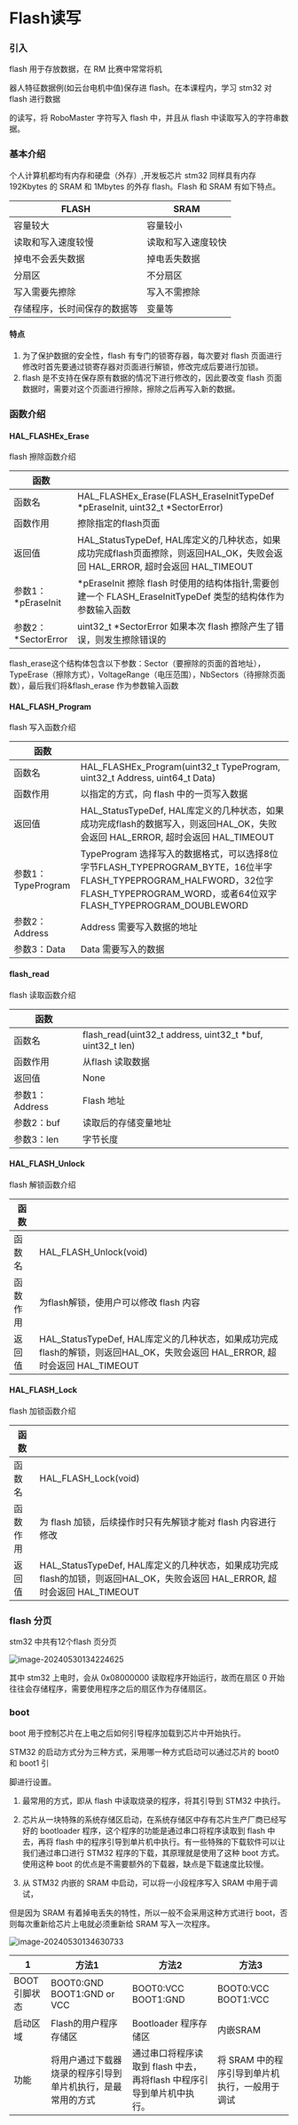 # Flash读写

### 引入

flash 用于存放数据，在 RM 比赛中常常将机

器人特征数据例(如云台电机中值)保存进 flash。在本课程内，学习 stm32 对 flash 进行数据

的读写，将 RoboMaster 字符写入 flash 中，并且从 flash 中读取写入的字符串数据。

### 基本介绍

个人计算机都均有内存和硬盘（外存）,开发板芯片 stm32 同样具有内存 192Kbytes 的 SRAM 和 1Mbytes 的外存 flash。Flash 和 SRAM 有如下特点。

| FLASH                        | SRAM               |
| ---------------------------- | ------------------ |
| 容量较大                     | 容量较小           |
| 读取和写入速度较慢           | 读取和写入速度较快 |
| 掉电不会丢失数据             | 掉电丢失数据       |
| 分扇区                       | 不分扇区           |
| 写入需要先擦除               | 写入不需擦除       |
| 存储程序，长时间保存的数据等 | 变量等             |

#### 特点 

1. 为了保护数据的安全性，flash 有专门的锁寄存器，每次要对 flash 页面进行修改时首先要通过锁寄存器对页面进行解锁，修改完成后要进行加锁。
2. flash 是不支持在保存原有数据的情况下进行修改的，因此要改变 flash 页面数据时，需要对这个页面进行擦除，擦除之后再写入新的数据。

### 函数介绍

#### HAL_FLASHEx_Erase

flash 擦除函数介绍

| 函数                |                                                              |
| ------------------- | ------------------------------------------------------------ |
| 函数名              | HAL_FLASHEx_Erase(FLASH_EraseInitTypeDef *pEraseInit, uint32_t *SectorError) |
| 函数作用            | 擦除指定的flash页面                                          |
| 返回值              | HAL_StatusTypeDef, HAL库定义的几种状态，如果成功完成flash页面擦除，则返回HAL_OK，失败会返回 HAL_ERROR, 超时会返回 HAL_TIMEOUT |
| 参数1：*pEraseInit  | *pEraseInit 擦除 flash 时使用的结构体指针,需要创建一个 FLASH_EraseInitTypeDef 类型的结构体作为参数输入函数 |
| 参数2：*SectorError | uint32_t *SectorError 如果本次 flash 擦除产生了错误，则发生擦除错误的 |

flash_erase这个结构体包含以下参数：Sector（要擦除的页面的首地址），TypeErase（擦除方式），VoltageRange（电压范围），NbSectors（待擦除页面数），最后我们将&flash_erase 作为参数输入函数

#### HAL_FLASH_Program

flash 写入函数介绍

| 函数               |                                                              |
| ------------------ | ------------------------------------------------------------ |
| 函数名             | HAL_FLASHEx_Program(uint32_t TypeProgram, uint32_t Address, uint64_t Data) |
| 函数作用           | 以指定的方式，向 flash 中的一页写入数据                      |
| 返回值             | HAL_StatusTypeDef, HAL库定义的几种状态，如果成功完成flash的数据写入，则返回HAL_OK，失败会返回 HAL_ERROR, 超时会返回 HAL_TIMEOUT |
| 参数1：TypeProgram | TypeProgram 选择写入的数据格式，可以选择8位字节FLASH_TYPEPROGRAM_BYTE，16位半字FLASH_TYPEPROGRAM_HALFWORD，32位字FLASH_TYPEPROGRAM_WORD，或者64位双字FLASH_TYPEPROGRAM_DOUBLEWORD |
| 参数2：Address     | Address 需要写入数据的地址                                   |
| 参数3：Data        | Data 需要写入的数据                                          |

#### flash_read

flash 读取函数介绍

| 函数           |                                                           |
| -------------- | --------------------------------------------------------- |
| 函数名         | flash_read(uint32_t address, uint32_t *buf, uint32_t len) |
| 函数作用       | 从flash 读取数据                                          |
| 返回值         | None                                                      |
| 参数1：Address | Flash 地址                                                |
| 参数2：buf     | 读取后的存储变量地址                                      |
| 参数3：len     | 字节长度                                                  |

#### HAL_FLASH_Unlock

flash 解锁函数介绍

| 函数     |                                                              |
| -------- | ------------------------------------------------------------ |
| 函数名   | HAL_FLASH_Unlock(void)                                       |
| 函数作用 | 为flash解锁，使用户可以修改 flash 内容                       |
| 返回值   | HAL_StatusTypeDef, HAL库定义的几种状态，如果成功完成flash的解锁，则返回HAL_OK，失败会返回 HAL_ERROR, 超时会返回 HAL_TIMEOUT |

#### HAL_FLASH_Lock

flash 加锁函数介绍

| 函数     |                                                              |
| -------- | ------------------------------------------------------------ |
| 函数名   | HAL_FLASH_Lock(void)                                         |
| 函数作用 | 为 flash 加锁，后续操作时只有先解锁才能对 flash 内容进行修改 |
| 返回值   | HAL_StatusTypeDef, HAL库定义的几种状态，如果成功完成flash的加锁，则返回HAL_OK，失败会返回 HAL_ERROR, 超时会返回 HAL_TIMEOUT |

### flash 分页

stm32 中共有12个flash 页分页

![image-20240530134224625](.assets/image-20240530134224625.png)

其中 stm32 上电时，会从 0x08000000 读取程序开始运行，故而在扇区 0 开始往往会存储程序，需要使用程序之后的扇区作为存储扇区。

### boot

boot 用于控制芯片在上电之后如何引导程序加载到芯片中开始执行。

STM32 的启动方式分为三种方式，采用哪一种方式启动可以通过芯片的 boot0 和 boot1 引

脚进行设置。

1. 最常用的方式，即从 flash 中读取烧录的程序，将其引导到 STM32 中执行。

2. 芯片从一块特殊的系统存储区启动，在系统存储区中存有芯片生产厂商已经写好的 bootloader 程序，这个程序的功能是通过串口将程序读取到 flash 中去，再将 flash 中的程序引导到单片机中执行。有一些特殊的下载软件可以让我们通过串口进行 STM32 程序的下载，其原理就是使用了这种 boot 方式。使用这种 boot 的优点是不需要额外的下载器，缺点是下载速度比较慢。

3. 从 STM32 内嵌的 SRAM 中启动，可以将一小段程序写入 SRAM 中用于调试，

但是因为 SRAM 有着掉电丢失的特性，所以一般不会采用这种方式进行 boot，否则每次重新给芯片上电就必须重新给 SRAM 写入一次程序。

![image-20240530134630733](.assets/image-20240530134630733.png)

| 1            | 方法1                                                      | 方法2                                                        | 方法3                                          |
| ------------ | ---------------------------------------------------------- | ------------------------------------------------------------ | ---------------------------------------------- |
| BOOT引脚状态 | BOOT0:GND<br />BOOT1:GND or VCC                            | BOOT0:VCC<br />BOOT1:GND                                     | BOOT0:VCC<br />BOOT1:VCC                       |
| 启动区域     | Flash的用户程序存储区                                      | Bootloader 程序存储区                                        | 内嵌SRAM                                       |
| 功能         | 将用户通过下载器烧录的程序引导到单片机执行，是最常用的方式 | 通过串口将程序读取到 flash 中去，再将flash 中程序引导到单片机中执行。 | 将 SRAM 中的程序引导到单片机执行，一般用于调试 |

